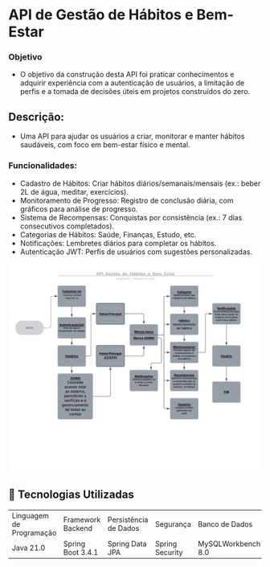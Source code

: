 # API de Gestão de Hábitos e Bem-Estar

### Objetivo
- O objetivo da construção desta API foi praticar conhecimentos e adquirir experiência com a autenticação de usuários, a limitação de perfis e a tomada de decisões úteis em projetos construídos do zero.

## Descrição:
- Uma API para ajudar os usuários a criar, monitorar e manter hábitos saudáveis, com foco em bem-estar físico e mental.

### Funcionalidades:
- Cadastro de Hábitos: Criar hábitos diários/semanais/mensais (ex.: beber 2L de água, meditar, exercícios).
- Monitoramento de Progresso: Registro de conclusão diária, com gráficos para análise de progresso.
- Sistema de Recompensas: Conquistas por consistência (ex.: 7 dias consecutivos completados).
- Categorias de Hábitos: Saúde, Finanças, Estudo, etc.
- Notificações: Lembretes diários para completar os hábitos.
- Autenticação JWT: Perfis de usuários com sugestões personalizadas.


![Fluxo do Projeto -->](Fluxo_API-Gestao.png)


## :rocket: Tecnologias Utilizadas

<table>
<tr>
  <td>Linguagem de Programação</td>
  <td>Framework Backend</td>
  <td>Persistência de Dados</td>
  <td>Segurança</td>
  <td>Banco de Dados</td>
  <td>Gerenciamento de Dependências</td>
</tr>
<tr>
  <td>Java 21.0</td>
  <td>Spring Boot 3.4.1</td>
  <td>Spring Data JPA</td>
  <td>Spring Security</td>
  <td>MySQLWorkbench 8.0</td>
  <td>Maven</td>
</tr>
</table>


